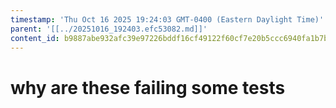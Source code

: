 ```yaml
---
timestamp: 'Thu Oct 16 2025 19:24:03 GMT-0400 (Eastern Daylight Time)'
parent: '[[../20251016_192403.efc53082.md]]'
content_id: b9887abe932afc39e97226bddf16cf49122f60cf7e20b5ccc6940fa1b7b93603
---
```


# why are these failing some tests
